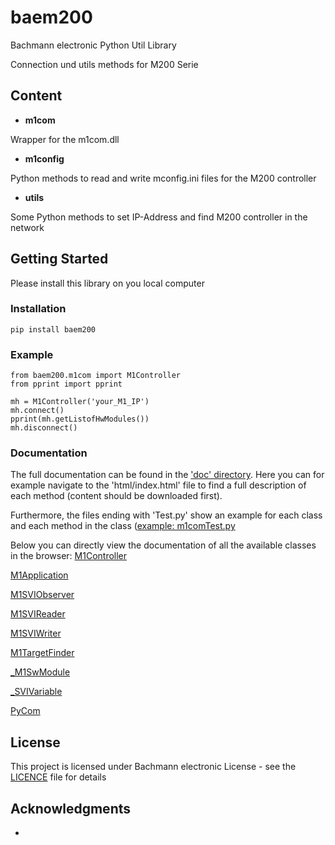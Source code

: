 # baem200

Bachmann electronic Python Util Library

Connection und utils methods for M200 Serie

## Content

* **m1com**

Wrapper for the m1com.dll

* **m1config**

Python methods to read and write mconfig.ini files for the M200 controller

* **utils**

Some Python methods to set IP-Address and find M200 controller in the network

## Getting Started

Please install this library on you local computer

### Installation

```
pip install baem200
```

### Example

```
from baem200.m1com import M1Controller
from pprint import pprint

mh = M1Controller('your_M1_IP')
mh.connect()
pprint(mh.getListofHwModules())
mh.disconnect()
```

### Documentation
The full documentation can be found in the ['doc' directory](https://github.com/bachmann-m200/baem200/tree/master/doc). Here you can for example navigate to the 'html/index.html' file to find a full description of each method (content should be downloaded first).

Furthermore, the files ending with 'Test.py' show an example for each class and each method in the class ([example: m1comTest.py](https://github.com/bachmann-m200/baem200/blob/001e40ef145846639e368c378679d27c14709921/baem200/m1comTest.py#L199)

Below you can directly view the documentation of all the available classes in the browser:
[M1Controller](http://htmlpreview.github.io/?https://github.com/bachmann-m200/baem200/blob/master/doc/html/classbaem200_1_1baem200_1_1m1com_1_1_m1_controller.html)

[M1Application](http://htmlpreview.github.io/?https://github.com/bachmann-m200/baem200/blob/master/doc/html/classbaem200_1_1baem200_1_1m1com_1_1_m1_application.html)

[M1SVIObserver](http://htmlpreview.github.io/?https://github.com/bachmann-m200/baem200/blob/master/doc/html/classbaem200_1_1baem200_1_1m1com_1_1_m1_s_v_i_observer.html)

[M1SVIReader](http://htmlpreview.github.io/?https://github.com/bachmann-m200/baem200/blob/master/doc/html/classbaem200_1_1baem200_1_1m1com_1_1_m1_s_v_i_reader.html)

[M1SVIWriter](http://htmlpreview.github.io/?https://github.com/bachmann-m200/baem200/blob/master/doc/html/classbaem200_1_1baem200_1_1m1com_1_1_m1_s_v_i_writer.html)

[M1TargetFinder](http://htmlpreview.github.io/?https://github.com/bachmann-m200/baem200/blob/master/doc/html/classbaem200_1_1baem200_1_1m1com_1_1_m1_target_finder.html)

[\_M1SwModule](http://htmlpreview.github.io/?https://github.com/bachmann-m200/baem200/blob/master/doc/html/classbaem200_1_1baem200_1_1m1com_1_1___m1_sw_module.html)

[\_SVIVariable](http://htmlpreview.github.io/?https://github.com/bachmann-m200/baem200/blob/master/doc/html/classbaem200_1_1baem200_1_1m1com_1_1___s_v_i_variable.html)

[PyCom](http://htmlpreview.github.io/?https://github.com/bachmann-m200/baem200/blob/master/doc/html/classbaem200_1_1baem200_1_1m1com_1_1_py_com.html)

## License

This project is licensed under Bachmann electronic License - see the [LICENCE](LICENCE) file for details

## Acknowledgments

* 
